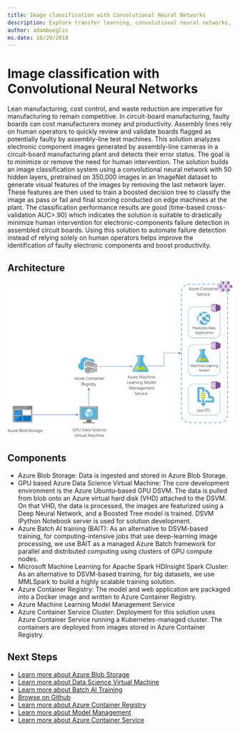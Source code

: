 ```yaml
---
title: Image classification with Convolutional Neural Networks 
description: Explore transfer learning, convolutional neural networks, and gradient-boosting decision tree algorithms.
author: adamboeglin
ms.date: 10/29/2018
---
```

# Image classification with Convolutional Neural Networks 
Lean manufacturing, cost control, and waste reduction are imperative for manufacturing to remain competitive. In circuit-board manufacturing, faulty boards can cost manufacturers money and productivity. Assembly lines rely on human operators to quickly review and validate boards flagged as potentially faulty by assembly-line test machines.
This solution analyzes electronic component images generated by assembly-line cameras in a circuit-board manufacturing plant and detects their error status. The goal is to minimize or remove the need for human intervention. The solution builds an image classification system using a convolutional neural network with 50 hidden layers, pretrained on 350,000 images in an ImageNet dataset to generate visual features of the images by removing the last network layer. These features are then used to train a boosted decision tree to classify the image as pass or fail and final scoring conducted on edge machines at the plant. The classification performance results are good (time-based cross-validation AUC>.90) which indicates the solution is suitable to drastically minimize human intervention for electronic-components failure detection in assembled circuit boards.
Using this solution to automate failure detection instead of relying solely on human operators helps improve the identification of faulty electronic components and boost productivity.

## Architecture
<img src="media/image-classification-with-convolutional-neural-networks.svg" alt='architecture diagram' />

## Components
* Azure Blob Storage: Data is ingested and stored in Azure Blob Storage.
* GPU based Azure Data Science Virtual Machine: The core development environment is the Azure Ubuntu-based GPU DSVM. The data is pulled from blob onto an Azure virtual hard disk (VHD) attached to the DSVM. On that VHD, the data is processed, the images are featurized using a Deep Neural Network, and a Boosted Tree model is trained. DSVM IPython Notebook server is used for solution development.
* Azure Batch AI training (BAIT): As an alternative to DSVM-based training, for computing-intensive jobs that use deep-learning image processing, we use BAIT as a managed Azure Batch framework for
parallel and distributed computing using clusters of GPU compute nodes.
* Microsoft Machine Learning for Apache Spark HDInsight Spark Cluster: As an alternative to DSVM-based training, for big datasets, we use MMLSpark to build a highly scalable training solution.
* Azure Container Registry: The model and web application are packaged into a Docker image and written to Azure Container Registry.
* Azure Machine Learning Model Management Service
* Azure Container Service Cluster: Deployment for this solution uses Azure Container Service running a Kubernetes-managed cluster. The containers are deployed from images stored in Azure Container Registry.

## Next Steps
* [Learn more about Azure Blob Storage](href="http://azure.microsoft.com/services/storage/blobs/)
* [Learn more about Data Science Virtual Machine](https://azuremarketplace.microsoft.com/marketplace/apps/microsoft-ads.windows-data-science-vm?tab=Overview)
* [Learn more about Batch AI Training](href="http://azure.microsoft.com/roadmap/azure-batch-ai-training-for-deep-learning-models/)
* [Browse on Github](https://github.com/azure/mmlspark)
* [Learn more about Azure Container Registry](href="http://azure.microsoft.com/services/container-registry/)
* [Learn more about Model Management](https://docs.microsoft.com/azure/machine-learning/preview/model-management-overview)
* [Learn more about Azure Container Service](href="http://azure.microsoft.com/services/container-service/)